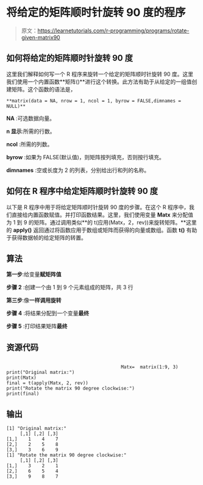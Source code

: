 # 将给定的矩阵顺时针旋转 90 度的程序

> 原文：<https://learnetutorials.com/r-programming/programs/rotate-given-matrix90>

## 如何将给定的矩阵顺时针旋转 90 度

这里我们解释如何写一个 R 程序来旋转一个给定的矩阵顺时针旋转 90 度。这里我们使用一个内置函数**矩阵()**进行这个转换。此方法有助于从给定的一组值创建矩阵。这个函数的语法是，

```
**matrix(data = NA, nrow = 1, ncol = 1, byrow = FALSE,dimnames = NULL)** 

```

**NA** :可选数据向量。

**n 显示**:所需的行数。

**ncol** :所需的列数。

**byrow** :如果为 FALSE(默认值)，则矩阵按列填充，否则按行填充。

**dimnames** :空或长度为 2 的列表，分别给出行和列的名称。

## 如何在 R 程序中给定矩阵顺时针旋转 90 度

以下是 R 程序中用于将给定矩阵顺时针旋转 90 度的步骤。在这个 R 程序中，我们直接给内置函数赋值。并打印函数结果。这里，我们使用变量 **Matx** 来分配值为 1 到 9 的矩阵。通过调用类似**的 t(应用(Matx，2，rev))来旋转矩阵。**这里的 **apply()** 返回通过将函数应用于数组或矩阵而获得的向量或数组。函数 **t()** 有助于获得数据帧的给定矩阵的转置。

## 算法

**第一步**:给变量**赋矩阵值**

**步骤 2** :创建一个由 1 到 9 个元素组成的矩阵，共 3 行

**第三步**:像**一样调用旋转**

**步骤 4** :将结果分配到一个变量**最终**

**步骤 5** :打印结果矩阵**最终**

## 资源代码

```

                                          Matx=  matrix(1:9, 3)
print("Original matrix:")
print(Matx)
final = t(apply(Matx, 2, rev))
print("Rotate the matrix 90 degree clockwise:")
print(final)

```

## 输出

```
[1] "Original matrix:"
     [,1] [,2] [,3]
[1,]    1    4    7
[2,]    2    5    8
[3,]    3    6    9
[1] "Rotate the matrix 90 degree clockwise:"
     [,1] [,2] [,3]
[1,]    3    2    1
[2,]    6    5    4
[3,]    9    8    7 
```